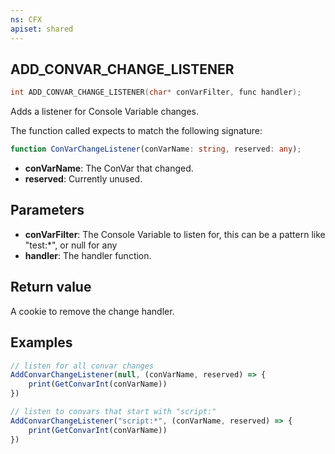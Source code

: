 ```yaml
---
ns: CFX
apiset: shared
---
```

## ADD_CONVAR_CHANGE_LISTENER

```c
int ADD_CONVAR_CHANGE_LISTENER(char* conVarFilter, func handler);
```

Adds a listener for Console Variable changes.

The function called expects to match the following signature:

```ts
function ConVarChangeListener(conVarName: string, reserved: any);
```

* **conVarName**: The ConVar that changed.
* **reserved**: Currently unused.

## Parameters
* **conVarFilter**: The Console Variable to listen for, this can be a pattern like "test:*", or null for any
* **handler**: The handler function.

## Return value
A cookie to remove the change handler.

## Examples
```js
// listen for all convar changes
AddConvarChangeListener(null, (conVarName, reserved) => {
    print(GetConvarInt(conVarName))
})

// listen to convars that start with "script:"
AddConvarChangeListener("script:*", (conVarName, reserved) => {
    print(GetConvarInt(conVarName))
})
```
